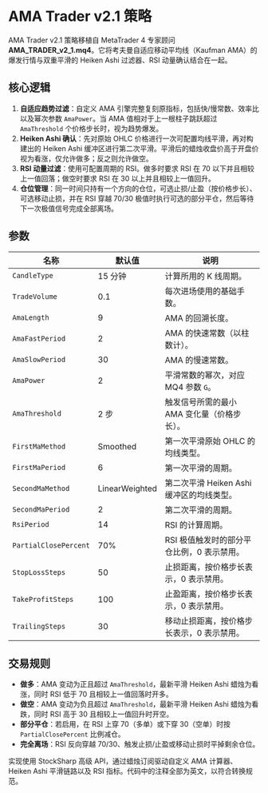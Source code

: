 # AMA Trader v2.1 策略

AMA Trader v2.1 策略移植自 MetaTrader 4 专家顾问 **AMA_TRADER_v2_1.mq4**。它将考夫曼自适应移动平均线（Kaufman AMA）的爆发行情与双重平滑的 Heiken Ashi 过滤器、RSI 动量确认结合在一起。

## 核心逻辑

1. **自适应趋势过滤**：自定义 AMA 引擎完整复刻原指标，包括快/慢常数、效率比以及幂次参数 `AmaPower`。当 AMA 值相对于上一根柱子跳跃超过 `AmaThreshold` 个价格步长时，视为趋势爆发。
2. **Heiken Ashi 确认**：先对原始 OHLC 价格进行一次可配置均线平滑，再对构建出的 Heiken Ashi 缓冲区进行第二次平滑。平滑后的蜡烛收盘价高于开盘价视为看涨，仅允许做多；反之则允许做空。
3. **RSI 动量过滤**：使用可配置周期的 RSI。做多时要求 RSI 在 70 以下并且相较上一值回落；做空时要求 RSI 在 30 以上并且相较上一值回升。
4. **仓位管理**：同一时间只持有一个方向的仓位，可选止损/止盈（按价格步长）、可选移动止损，并在 RSI 穿越 70/30 极值时执行可选的部分平仓，然后等待下一次极值信号完成全部离场。

## 参数

| 名称 | 默认值 | 说明 |
| --- | --- | --- |
| `CandleType` | 15 分钟 | 计算所用的 K 线周期。 |
| `TradeVolume` | 0.1 | 每次进场使用的基础手数。 |
| `AmaLength` | 9 | AMA 的回溯长度。 |
| `AmaFastPeriod` | 2 | AMA 的快速常数（以柱数计）。 |
| `AmaSlowPeriod` | 30 | AMA 的慢速常数。 |
| `AmaPower` | 2 | 平滑常数的幂次，对应 MQ4 参数 `G`。 |
| `AmaThreshold` | 2 步 | 触发信号所需的最小 AMA 变化量（价格步长）。 |
| `FirstMaMethod` | Smoothed | 第一次平滑原始 OHLC 的均线类型。 |
| `FirstMaPeriod` | 6 | 第一次平滑的周期。 |
| `SecondMaMethod` | LinearWeighted | 第二次平滑 Heiken Ashi 缓冲区的均线类型。 |
| `SecondMaPeriod` | 2 | 第二次平滑的周期。 |
| `RsiPeriod` | 14 | RSI 的计算周期。 |
| `PartialClosePercent` | 70% | RSI 极值触发时的部分平仓比例，0 表示禁用。 |
| `StopLossSteps` | 50 | 止损距离，按价格步长表示，0 表示禁用。 |
| `TakeProfitSteps` | 100 | 止盈距离，按价格步长表示，0 表示禁用。 |
| `TrailingSteps` | 30 | 移动止损距离，按价格步长表示，0 表示禁用。 |

## 交易规则

- **做多**：AMA 变动为正且超过 `AmaThreshold`，最新平滑 Heiken Ashi 蜡烛为看涨，同时 RSI 低于 70 且相较上一值回落时开多。
- **做空**：AMA 变动为负且超过 `AmaThreshold`，最新平滑 Heiken Ashi 蜡烛为看跌，同时 RSI 高于 30 且相较上一值回升时开空。
- **部分平仓**：若启用，在 RSI 上穿 70（多单）或下穿 30（空单）时按 `PartialClosePercent` 比例减仓。
- **完全离场**：RSI 反向穿越 70/30、触发止损/止盈或移动止损时平掉剩余仓位。

实现使用 StockSharp 高级 API，通过蜡烛订阅驱动自定义 AMA 计算器、Heiken Ashi 平滑链路以及 RSI 指标。代码中的注释全部为英文，以符合转换规范。
